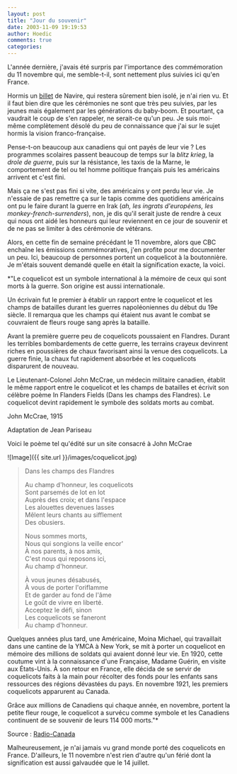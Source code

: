```yaml
---
layout: post
title: "Jour du souvenir"
date: 2003-11-09 19:19:53
author: Hoedic
comments: true
categories: 
---
```



L'année dernière, j'avais été surpris par l'importance des commémoration du 11 novembre qui, me semble-t-il, sont nettement plus suivies ici qu'en France.

Hormis un <a href="http://navire.net/archives/actualite/13_million.html" title="1.3 millions">billet</a> de Navire, qui restera sûrement bien isolé, je n'ai rien vu. Et il faut bien dire que les cérémonies ne sont que très peu suivies, par les jeunes mais également par les générations du baby-boom. Et pourtant, ça vaudrait le coup de s'en rappeler, ne serait-ce qu'un peu. Je suis moi-même complètement désolé du peu de connaissance que j'ai sur le sujet hormis la vision franco-française.

Pense-t-on beaucoup aux canadiens qui ont payés de leur vie ? Les programmes scolaires passent beaucoup de temps sur la *blitz krieg*, la *drole de guerre*, puis sur la résistance, les taxis de la Marne, le comportement de tel ou tel homme politique français puis les américains arrivent et c'est fini.

Mais ça ne s'est pas fini si vite, des américains y ont perdu leur vie. Je n'essaie de pas remettre ça sur le tapis comme des quotidiens américains ont pu le faire durant la guerre en Irak (*ah, les ingrats d'européens, les monkey-french-surrenders*), non, je dis qu'il serait juste de rendre à ceux qui nous ont aidé les honneurs qui leur reviennent en ce jour de souvenir et de ne pas se limiter à des cérémonie de vétérans.

Alors, en cette fin de semaine précédant le 11 novembre, alors que CBC enchaîne les émissions commémoratives, j'en profite pour me documenter un peu. Ici, beaucoup de personnes portent un coquelicot à la boutonnière. Je m'étais souvent demandé quelle en était la signification exacte, la voici.

*"Le coquelicot est un symbole international à la mémoire de ceux qui sont morts à la guerre. Son origine est aussi internationale.

Un écrivain fut le premier à établir un rapport entre le coquelicot et les champs de batailles durant les guerres napoléoniennes du début du 19e siècle. Il remarqua que les champs qui étaient nus avant le combat se couvraient de fleurs rouge sang après la bataille.

Avant la première guerre peu de coquelicots poussaient en Flandres. Durant les terribles bombardements de cette guerre, les terrains crayeux devinrent riches en poussières de chaux favorisant ainsi la venue des coquelicots. La guerre finie, la chaux fut rapidement absorbée et les coquelicots disparurent de nouveau.

Le Lieutenant-Colonel John McCrae, un médecin militaire canadien, établit le même rapport entre le coquelicot et les champs de batailles et écrivit son célèbre poème In Flanders Fields (Dans les champs des Flandres). Le coquelicot devint rapidement le symbole des soldats morts au combat.

John McCrae, 1915

Adaptation de
Jean Pariseau

Voici le poème tel qu'édité sur un site consacré à John McCrae

![Image]({{ site.url }}/images/coquelicot.jpg)
<blockquote>
Dans les champs des Flandres

Au champ d'honneur, les coquelicots<br />
Sont parsemés de lot en lot<br />
Auprès des croix; et dans l'espace<br />
Les alouettes devenues lasses<br />
Mêlent leurs chants au sifflement<br />
Des obusiers.

Nous sommes morts,<br />
Nous qui songions la veille encor'<br />
À nos parents, à nos amis,<br />
C'est nous qui reposons ici,<br />
Au champ d'honneur.

À vous jeunes désabusés,<br />
À vous de porter l'oriflamme<br />
Et de garder au fond de l'âme<br />
Le goût de vivre en liberté.<br />
Acceptez le défi, sinon<br />
Les coquelicots se faneront<br />
Au champ d'honneur.
</blockquote>	

Quelques années plus tard, une Américaine, Moina Michael, qui travaillait dans une cantine de la YMCA à New York, se mit à porter un coquelicot en mémoire des millions de soldats qui avaient donné leur vie. En 1920, cette coutume vint à la connaissance d'une Française, Madame Guérin, en visite aux États-Unis. À son retour en France, elle décida de se servir de coquelicots faits à la main pour récolter des fonds pour les enfants sans ressources des régions dévastées du pays. En novembre 1921, les premiers coquelicots apparurent au Canada.

Grâce aux millions de Canadiens qui chaque année, en novembre, portent la petite fleur rouge, le coquelicot a survécu comme symbole et les Canadiens continuent de se souvenir de leurs 114 000 morts."*

Source : [Radio-Canada](http://radio-canada.ca/par4/_Calendrier/novembre_souvenir.html)

Malheureusement, je n'ai jamais vu grand monde porté des coquelicots en France. D'ailleurs, le 11 novembre n'est rien d'autre qu'un férié dont la signification est aussi galvaudée que le 14 juillet.